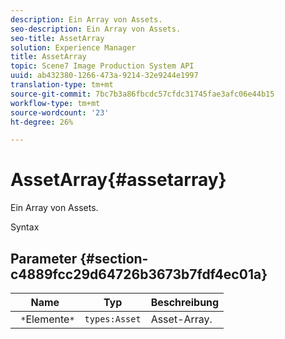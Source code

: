 ```yaml
---
description: Ein Array von Assets.
seo-description: Ein Array von Assets.
seo-title: AssetArray
solution: Experience Manager
title: AssetArray
topic: Scene7 Image Production System API
uuid: ab432380-1266-473a-9214-32e9244e1997
translation-type: tm+mt
source-git-commit: 7bc7b3a86fbcdc57cfdc31745fae3afc06e44b15
workflow-type: tm+mt
source-wordcount: '23'
ht-degree: 26%

---
```



# AssetArray{#assetarray}

Ein Array von Assets.

Syntax

## Parameter {#section-c4889fcc29d64726b3673b7fdf4ec01a}

| Name | Typ | Beschreibung |
|---|---|---|
| ` *`Elemente`*` | `types:Asset` | Asset-Array. |

